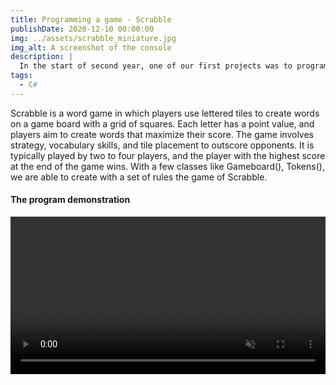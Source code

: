 ```yaml
---
title: Programming a game - Scrabble
publishDate: 2020-12-10 00:00:00
img: ../assets/scrabble_miniature.jpg
img_alt: A screenshot of the console
description: |
  In the start of second year, one of our first projects was to program a game of Scrabble.
tags:
  - C#
---
```


Scrabble is a word game in which players use lettered tiles to create words on a game board with a grid of squares. Each letter has a point value, and players aim to create words that maximize their score. 
The game involves strategy, vocabulary skills, and tile placement to outscore opponents. It is typically played by two to four players, and the player with the highest score at the end of the game wins.
With a few classes like Gameboard(), Tokens(), we are able to create with a set of rules the game of Scrabble.

#### The program demonstration

<video controls width="100%" muted controlsList="nodownload">
  <source src="./assets/scrabble_demo.mp4" type="video/mp4">
</video>
